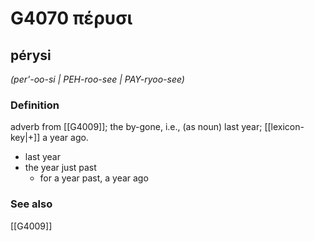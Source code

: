 # G4070 πέρυσι

## pérysi

_(per'-oo-si | PEH-roo-see | PAY-ryoo-see)_

### Definition

adverb from [[G4009]]; the by-gone, i.e., (as noun) last year; [[lexicon-key|+]] a year ago.

- last year
- the year just past
  - for a year past, a year ago

### See also

[[G4009]]


